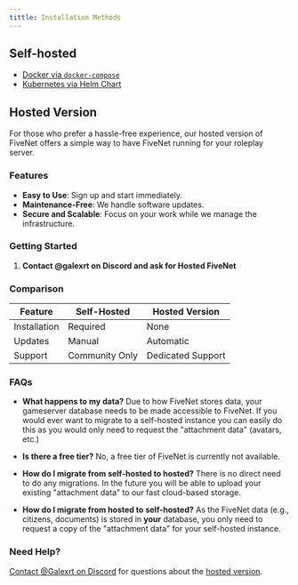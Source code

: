 ```yaml
---
tittle: Installation Methods
---
```


## Self-hosted

- [Docker via `docker-compose`](/getting-started/installation/container-docker)
- [Kubernetes via Helm Chart](/getting-started/installation/kubernetes-helm)

## Hosted Version

For those who prefer a hassle-free experience, our hosted version of FiveNet offers a simple way to have FiveNet running for your roleplay server.

### Features

- **Easy to Use**: Sign up and start immediately.
- **Maintenance-Free**: We handle software updates.
- **Secure and Scalable**: Focus on your work while we manage the infrastructure.

### Getting Started

1. **Contact @galexrt on Discord and ask for Hosted FiveNet**

### Comparison

| Feature      | Self-Hosted    | Hosted Version    |
| ------------ | -------------- | ----------------- |
| Installation | Required       | None              |
| Updates      | Manual         | Automatic         |
| Support      | Community Only | Dedicated Support |

### FAQs

- **What happens to my data?** Due to how FiveNet stores data, your gameserver database needs to be made accessible to FiveNet. If you would ever want to migrate to a self-hosted instance you can easily do this as you would only need to request the "attachment data" (avatars, etc.)

- **Is there a free tier?** No, a free tier of FiveNet is currently not available.

- **How do I migrate from self-hosted to hosted?** There is no direct need to do any migrations. In the future you will be able to upload your existing "attachment data" to our fast cloud-based storage.

- **How do I migrate from hosted to self-hosted?** As the FiveNet data (e.g., citizens, documents) is stored in **your** database, you only need to request a copy of the "attachment data" for your self-hosted instance.

### Need Help?

[Contact @Galexrt on Discord](https://galexrt.moe/discord) for questions about the [hosted version](#faqs).

